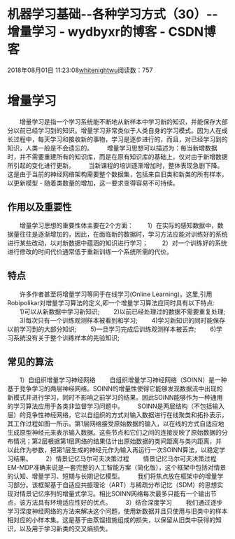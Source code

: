 # 机器学习基础--各种学习方式（30）--增量学习 - wydbyxr的博客 - CSDN博客
2018年08月01日 11:23:08[whitenightwu](https://me.csdn.net/wydbyxr)阅读数：757
# 增量学习
　　增量学习是指一个学习系统能不断地从新样本中学习新的知识，并能保存大部分以前已经学习到的知识。增量学习非常类似于人类自身的学习模式。因为人在成长过程中，每天学习和接收新的事物，学习是逐步进行的，而且，对已经学习到的知识，人类一般是不会遗忘的。 
　　增量学习思想可以描述为：每当新增数据时，并不需要重建所有的知识库，而是在原有知识库的基础上，仅对由于新增数据所引起的变化进行更新。 
　　当新课程的培训逐渐增加时，整体表现急剧下降。这是由于当前的神经网络架构需要整个数据集，包括来自旧类和新类的所有样本，以更新模型 - 随着类数量的增加，这一要求变得容易不可持续。
## 作用以及重要性
　　增量学习思想的重要性体主要在2个方面： 
　　1）在实际的感知数据中，数据量往往是逐渐增加的，因此，在面临新的数据时，学习方法应能对训练好的系统进行某些改动，以对新数据中蕴涵的知识进行学习； 
　　2）对一个训练好的系统进行修改的时间代价通常低于重新训练一个系统所需的代价。
## 特点
　　许多作者甚至将增量学习等同于在线学习(Online Learning)。这里,引用Robipolikar对增量学习算法的定义,即一个增量学习算法应同时具有以下特点: 
　　1)可以从新数据中学习新知识; 
　　2)以前已经处理过的数据不需要重复处理; 
　　3)每次只有一个训练观测样本被看到和学习; 
　　4)学习新知识的同时能保存以前学习到的大部分知识; 
　　5)—旦学习完成后训练观测样本被丢弃; 
　　6)学习系统没有关于整个训练样本的先验知识;
## 常见的算法
　　1）自组织增量学习神经网络 
　　自组织增量学习神经网络（SOINN）是一种基于竞争学习的两层神经网络。SOINN的增量性使得它能够发现数据流中出现的新模式并进行学习，同时不影响之前学习的结果。因此SOINN能够作为一种通用的学习算法应用于各类非监督学习问题中。 
　　SOINN是两层结构（不包括输入层）的竞争性神经网络，它以自组织的方式对输入数据进行在线聚类和拓扑表示，其工作过程如图一所示。第1层网络接受原始数据的输入，以在线的方式自适应地生成原型神经元来表示输入数据。这些节点和它们之间的连接反映了原始数据的分布情况；第2层根据第1层网络的结果估计出原始数据的类间距离与类内距离，并以此作为参数，把第1层生成的神经元作为输入再运行一次SOINN算法，以稳定学习结果。
　　2）情景记忆马尔可夫决策过程 
　　情景记忆马尔可夫决策过程EM-MDP准确来说是一套完整的人工智能方案（简化版），这个框架中包括对情景的认知、增量学习、短期与长期记忆模型。 
　　我们将焦点放在框架中的增量学习部分。该框架基于自适应共振理论（ART）与稀疏分布记忆（SDM）的思想实现对情景记忆序列的增量式学习。相比SOINN网络每次最多只能有一个输出节点，该方法具有环境适应性好的优点。
　　3）结合深度学习 
　　我们通过逐步学习深度神经网络的方法来解决这个问题，使用新数据并且只使用与旧类中的样本相对应的小样本集。这是基于由蒸馏措施组成的损失，以保留从旧类中获得的知识，以及用于学习新类的交叉熵损失。
